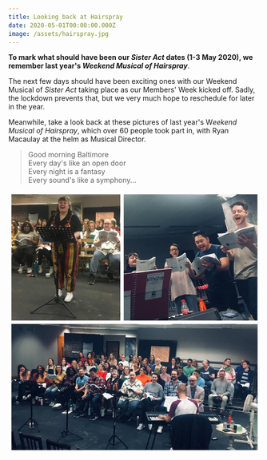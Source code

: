 ```yaml
---
title: Looking back at Hairspray
date: 2020-05-01T00:00:00.000Z
image: /assets/hairspray.jpg
---
```

**To mark what should have been our *Sister Act* dates (1-3 May 2020), we remember last year's *Weekend Musical of Hairspray***.  

The next few days should have been exciting ones with our Weekend Musical of *Sister Act* taking place as our Members' Week kicked off. Sadly, the lockdown prevents that, but we very much hope to reschedule for later in the year.

Meanwhile, take a look back at these pictures of last year's W*eekend Musical of Hairspray*, which over 60 people took part in, with Ryan Macaulay at the helm as Musical Director.

> Good morning Baltimore\
> Every day's like an open door\
> Every night is a fantasy\
> Every sound's like a symphony...

![](/assets/hairspray.jpg)